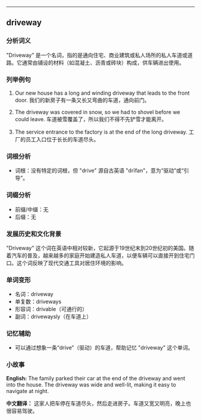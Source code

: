 
---------------
## driveway
### 分析词义
"Driveway" 是一个名词，指的是通向住宅、商业建筑或私人场所的私人车道或道路。它通常由铺设的材料（如混凝土、沥青或砖块）构成，供车辆进出使用。

### 列举例句
1. Our new house has a long and winding driveway that leads to the front door.
   我们的新房子有一条又长又弯曲的车道，通向前门。

2. The driveway was covered in snow, so we had to shovel before we could leave.
   车道被雪覆盖了，所以我们不得不先铲雪才能离开。

3. The service entrance to the factory is at the end of the long driveway.
   工厂的员工入口位于长长的车道尽头。

### 词根分析
- 词根：没有特定的词根，但 "drive" 源自古英语 "drīfan"，意为“驱动”或“引导”。

### 词缀分析
- 前缀/中缀：无
- 后缀：无

### 发展历史和文化背景
"Driveway" 这个词在英语中相对较新，它起源于19世纪末到20世纪初的美国。随着汽车的普及，越来越多的家庭开始建造私人车道，以便车辆可以直接开到住宅门口。这个词反映了现代交通工具对居住环境的影响。

### 单词变形
- 名词：driveway
- 单复数：driveways
- 形容词：drivable（可通行的）
- 副词：drivewaysly（在车道上）

### 记忆辅助
- 可以通过想象一条“drive”（驱动）的车道，帮助记忆 "driveway" 这个单词。

### 小故事
**English:**
The family parked their car at the end of the driveway and went into the house. The driveway was wide and well-lit, making it easy to navigate at night.

**中文翻译：**
这家人把车停在车道尽头，然后走进房子。车道又宽又明亮，晚上也很容易驾驶。

